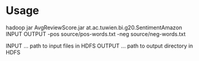 Usage
=====

hadoop jar AvgReviewScore.jar at.ac.tuwien.bi.g20.SentimentAmazon INPUT OUTPUT -pos source/pos-words.txt -neg source/neg-words.txt

INPUT  ... path to input files in HDFS
OUTPUT ... path to output directory in HDFS
